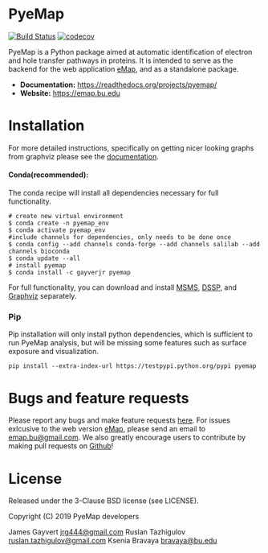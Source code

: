 # PyeMap

[![Build Status](https://travis-ci.org/gayverjr/pyemap.svg?branch=master)](https://travis-ci.org/gayverjr/pyemap) [![codecov](https://codecov.io/gh/gayverjr/pyemap/branch/master/graph/badge.svg)](https://codecov.io/gh/gayverjr/pyemap/branch/master)

PyeMap is a Python package aimed at automatic identification of electron and hole transfer pathways in proteins. It is intended to serve as the backend for the web application [eMap](https://emap.bu.edu), and as a standalone package.

- **Documentation:** https://readthedocs.org/projects/pyemap/ 
- **Website:** https://emap.bu.edu
# Installation
For more detailed instructions, specifically on getting nicer looking graphs from graphviz please see the [documentation](https://readthedocs.org/projects/pyemap/).
#### Conda(recommended):
The conda recipe will install all dependencies necessary for full functionality.
```
# create new virtual environment
$ conda create -n pyemap_env
$ conda activate pyemap_env
#include channels for dependencies, only needs to be done once
$ conda config --add channels conda-forge --add channels salilab --add channels bioconda 
$ conda update --all
# install pyemap
$ conda install -c gayverjr pyemap
```
For full functionality, you can download and install [MSMS](http://mgltools.scripps.edu/packages/MSMS), [DSSP](https://github.com/cmbi/xssp/releases), and [Graphviz](https://graphviz.gitlab.io/) separately. 
### Pip
Pip installation will only install python dependencies, which is sufficient to run PyeMap analysis, but will be missing some features such as surface exposure and visualization. 
```
pip install --extra-index-url https://testpypi.python.org/pypi pyemap
```
# Bugs and feature requests
Please report any bugs and make feature requests [here](https://github.com/gayverjr/pyemap/issues). For issues exlcusive to the web version [eMap](https:emap.bu.edu), please send an email to <emap.bu@gmail.com>. We also greatly encourage users to contribute by making pull requests on [Github](https://github.com/gayverjr/pyemap)!
 
# License
Released under the 3-Clause BSD license (see LICENSE).

Copyright (C) 2019 PyeMap developers

James Gayvert <jrg444@gmail.com>
Ruslan Tazhigulov <ruslan.tazhigulov@gmail.com>
Ksenia Bravaya <bravaya@bu.edu>




